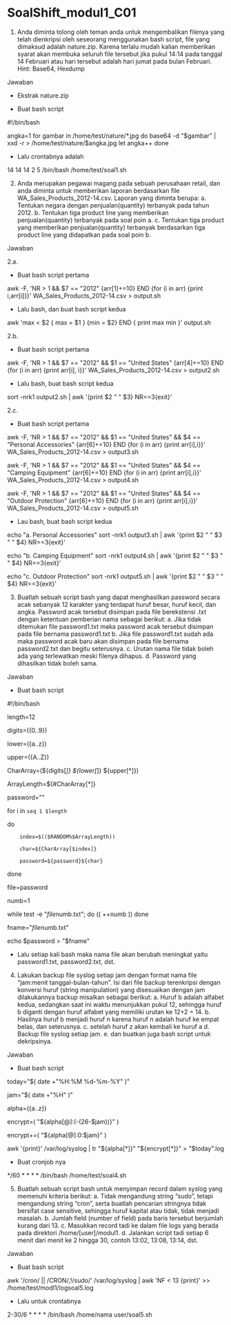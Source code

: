 # SoalShift_modul1_C01

1. Anda diminta tolong oleh teman anda untuk mengembalikan filenya yang telah dienkripsi oleh seseorang menggunakan bash script, file yang dimaksud adalah nature.zip. Karena terlalu mudah kalian memberikan syarat akan membuka seluruh file tersebut jika pukul 14:14 pada tanggal 14 Februari atau hari tersebut adalah hari jumat pada bulan Februari.
Hint: Base64, Hexdump

Jawaban 

- Ekstrak nature.zip

- Buat bash script

#!/bin/bash

angka=1
for gambar in /home/test/nature/*.jpg
do
base64 -d "$gambar" | xxd -r > /home/test/nature/$angka.jpg
let angka++
done

- Lalu crontabnya adalah

14 14 14 2 5 /bin/bash /home/test/soal1.sh

2. Anda merupakan pegawai magang pada sebuah perusahaan retail, dan anda diminta untuk memberikan laporan berdasarkan file WA_Sales_Products_2012-14.csv. Laporan yang diminta berupa:
a. Tentukan negara dengan penjualan(quantity) terbanyak pada tahun 2012.
b. Tentukan tiga product line yang memberikan penjualan(quantity) terbanyak pada soal poin a.
c. Tentukan tiga product yang memberikan penjualan(quantity) terbanyak berdasarkan tiga product line yang didapatkan    pada soal poin b.

Jawaban

2.a.

- Buat bash script pertama

awk -F, 'NR > 1 && $7 == "2012" {arr[$1]+=$10} END {for (i in arr) {print i,arr[i]}}' WA_Sales_Products_2012-14.csv > output.sh

- Lalu bash, dan buat bash script kedua

awk 'max < $2 { max = $1 } {min = $2} END { print max min }' output.sh

2.b.

- Buat bash script pertama

awk -F, 'NR > 1 && $7 == "2012" && $1 == "United States" {arr[$4]+=$10} END {for (i in arr) {print arr[i], i}}' WA_Sales_Products_2012-14.csv > output2.sh

- Lalu bash, buat bash script kedua

sort -nrk1 output2.sh | awk '{print $2 " " $3} NR==3{exit}'

2.c.

- Buat bash script pertama

awk -F, 'NR > 1 && $7 == "2012" && $1 == "United States" && $4 == "Personal Accessories" {arr[$6]+=$10} END {for (i in arr) {print arr[i],i}}' WA_Sales_Products_2012-14.csv > output3.sh

awk -F, 'NR > 1 && $7 == "2012" && $1 == "United States" && $4 == "Camping Equipment" {arr[$6]+=$10} END {for (i in arr) {print arr[i],i}}' WA_Sales_Products_2012-14.csv > output4.sh

awk -F, 'NR > 1 && $7 == "2012" && $1 == "United States" && $4 == "Outdoor Protection" {arr[$6]+=$10} END {for (i in arr) {print arr[i],i}}' WA_Sales_Products_2012-14.csv > output5.sh

- Lau bash, buat bash script kedua

echo "a. Personal Accessories"
sort -nrk1 output3.sh | awk '{print $2 " " $3 " " $4} NR==3{exit}'

echo "b. Camping Equipment"
sort -nrk1 output4.sh | awk '{print $2 " " $3 " " $4} NR==3{exit}'

echo "c. Outdoor Protection"
sort -nrk1 output5.sh | awk '{print $2 " " $3 " " $4} NR==3{exit}'

3. Buatlah sebuah script bash yang dapat menghasilkan password secara acak sebanyak 12 karakter yang terdapat huruf besar, huruf kecil, dan angka. Password acak tersebut disimpan pada file berekstensi .txt dengan ketentuan pemberian nama sebagai berikut:
a. Jika tidak ditemukan file password1.txt maka password acak tersebut disimpan pada file bernama password1.txt
b. Jika file password1.txt sudah ada maka password acak baru akan disimpan pada file bernama password2.txt dan begitu seterusnya.
c. Urutan nama file tidak boleh ada yang terlewatkan meski filenya dihapus.
d. Password yang dihasilkan tidak boleh sama.

Jawaban

- Buat bash script

#!/bin/bash

length=12

digits=({0..9})

lower=({a..z})

upper=({A..Z})

CharArray=(${digits[*]} ${lower[*]} ${upper[*]})

ArrayLength=${#CharArray[*]}

password=""

for i in `seq 1 $length`

do

        index=$(($RANDOM%$ArrayLength))
        
        char=${CharArray[$index]}
        
        password=${password}${char}
        
done 

file=password

numb=1

while test -e "$file$numb.txt"; do
        (( ++numb ))
done

fname="$file$numb.txt"

echo $password > "$fname"

- Lalu setiap kali bash maka nama file akan berubah meningkat yaitu password1.txt, password2.txt, dst.

4. Lakukan backup file syslog setiap jam dengan format nama file “jam:menit tanggal-bulan-tahun”. Isi dari file backup terenkripsi dengan konversi huruf (string manipulation) yang disesuaikan dengan jam dilakukannya backup misalkan sebagai berikut:
a. Huruf b adalah alfabet kedua, sedangkan saat ini waktu menunjukkan pukul 12, sehingga huruf b diganti dengan huruf alfabet yang memiliki urutan ke 12+2 = 14.
b. Hasilnya huruf b menjadi huruf n karena huruf n adalah huruf ke empat belas, dan seterusnya. 
c. setelah huruf z akan kembali ke huruf a
d. Backup file syslog setiap jam.
e. dan buatkan juga bash script untuk dekripsinya.

Jawaban

- Buat bash script

today="$( date +"%H:%M %d-%m-%Y" )"

jam="$( date +"%H" )"

alpha=({a..z})

encrypt=( "${alpha[@]:(-(26-$jam))}" )

encrypt+=( "${alpha[@]:0:$jam}" )

awk '{print}' /var/log/syslog | tr "${alpha[*]}" "${encrypt[*]}" > "$today".log

- Buat cronjob nya

*/60 * * * * /bin/bash /home/test/soal4.sh

5. Buatlah sebuah script bash untuk menyimpan record dalam syslog yang memenuhi kriteria berikut:
a. Tidak mengandung string “sudo”, tetapi mengandung string “cron”, serta buatlah pencarian stringnya tidak bersifat case sensitive, sehingga huruf kapital atau tidak, tidak menjadi masalah.
b. Jumlah field (number of field) pada baris tersebut berjumlah kurang dari 13.
c. Masukkan record tadi ke dalam file logs yang berada pada direktori /home/[user]/modul1.
d. Jalankan script tadi setiap 6 menit dari menit ke 2 hingga 30, contoh 13:02, 13:08, 13:14, dst.

Jawaban

- Buat bash script

awk '/cron/ || /CRON/,!/sudo/' /var/log/syslog | awk 'NF < 13 {print}' >> /home/test/modl1/logsoal5.log

- Lalu untuk crontabnya

2-30/6 * * * * /bin/bash /home/nama user/soal5.sh
